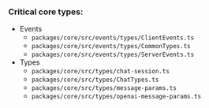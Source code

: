 ### Critical core types:
- Events
  - `packages/core/src/events/types/ClientEvents.ts` 
  - `packages/core/src/events/types/CommonTypes.ts`
  - `packages/core/src/events/types/ServerEvents.ts`
- Types
  - `packages/core/src/types/chat-session.ts`
  - `packages/core/src/types/ChatTypes.ts`
  - `packages/core/src/types/message-params.ts`
  - `packages/core/src/types/openai-message-params.ts`